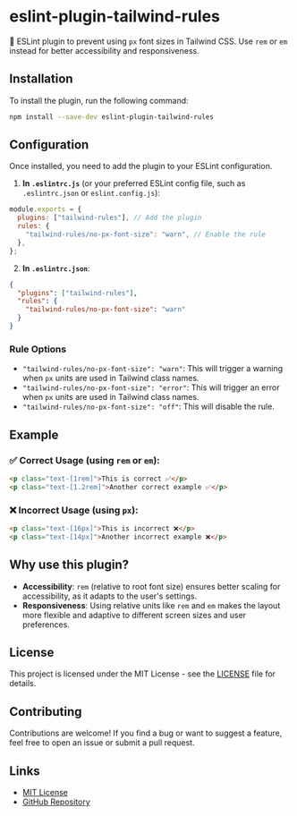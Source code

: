 # eslint-plugin-tailwind-rules

🚫 ESLint plugin to prevent using `px` font sizes in Tailwind CSS. Use `rem` or `em` instead for better accessibility and responsiveness.

## Installation

To install the plugin, run the following command:

```sh
npm install --save-dev eslint-plugin-tailwind-rules
```

## Configuration

Once installed, you need to add the plugin to your ESLint configuration.

1. **In `.eslintrc.js`** (or your preferred ESLint config file, such as `.eslintrc.json` or `eslint.config.js`):

```js
module.exports = {
  plugins: ["tailwind-rules"], // Add the plugin
  rules: {
    "tailwind-rules/no-px-font-size": "warn", // Enable the rule
  },
};
```

2. **In `.eslintrc.json`**:

```json
{
  "plugins": ["tailwind-rules"],
  "rules": {
    "tailwind-rules/no-px-font-size": "warn"
  }
}
```

### Rule Options

- `"tailwind-rules/no-px-font-size": "warn"`: This will trigger a warning when `px` units are used in Tailwind class names.
- `"tailwind-rules/no-px-font-size": "error"`: This will trigger an error when `px` units are used in Tailwind class names.
- `"tailwind-rules/no-px-font-size": "off"`: This will disable the rule.

## Example

### ✅ Correct Usage (using `rem` or `em`):

```html
<p class="text-[1rem]">This is correct ✅</p>
<p class="text-[1.2rem]">Another correct example ✅</p>
```

### ❌ Incorrect Usage (using `px`):

```html
<p class="text-[16px]">This is incorrect ❌</p>
<p class="text-[14px]">Another incorrect example ❌</p>
```

## Why use this plugin?

- **Accessibility**: `rem` (relative to root font size) ensures better scaling for accessibility, as it adapts to the user's settings.
- **Responsiveness**: Using relative units like `rem` and `em` makes the layout more flexible and adaptive to different screen sizes and user preferences.

## License

This project is licensed under the MIT License - see the [LICENSE](LICENSE) file for details.

## Contributing

Contributions are welcome! If you find a bug or want to suggest a feature, feel free to open an issue or submit a pull request.

## Links

- [MIT License](https://opensource.org/licenses/MIT)
- [GitHub Repository](https://github.com/Rezazare76/tailwind-rules)
